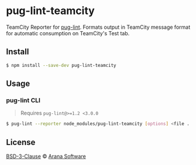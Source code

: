 # pug-lint-teamcity

TeamCity Reporter for [pug-lint](https://github.com/pugjs/pug-lint). Formats output in TeamCity message
format for automatic consumption on TeamCity's Test tab.

## Install

```sh
$ npm install --save-dev pug-lint-teamcity
```

## Usage

### pug-lint CLI

> Requires `pug-lint@>=1.2 <3.0.0`

```sh
$ pug-lint --reporter node_modules/pug-lint-teamcity [options] <file ...>
```

## License

[BSD-3-Clause](https://raw.githubusercontent.com/aranasoft/pug-lint-teamcity/master/LICENSE) © [Arana Software](http://www.aranasoft.com)
